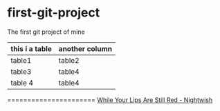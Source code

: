 # first-git-project
The first git project of mine

this í a table | another column
---------------|---------------
table1         |table2
table3           | table4
table 4|table4

======================
[While Your Lips Are Still Red - Nightwish](http://www.nhaccuatui.com/bai-hat/while-your-lips-are-still-red-nightwish.ZkrQl7t7QoDc.html)

